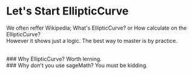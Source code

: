 # Let's Start EllipticCurve  
We often reffer Wikipedia; What's EllipticCurve? or How calculate on the EllipticCurve?  
However it shows just a logic. The best way to master is by practice.  

<br />
### Why EllipticCurve?  
Worth lerning.  


<br />
### Why don't you use sageMath?  
You must be kidding.
